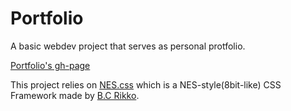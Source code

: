 # Portfolio

A basic webdev project that serves as personal protfolio.

[Portfolio's gh-page](https://indigowizard.github.io/Portfolio/)

This project relies on [NES.css](https://github.com/nostalgic-css/NES.css) which is a NES-style(8bit-like) CSS Framework made by [B.C Rikko](https://github.com/BcRikko).